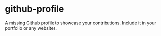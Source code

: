 # github-profile
A missing Github profile to showcase your contributions. Include it in your portfolio or any websites.
